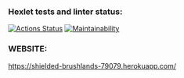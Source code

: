 ### Hexlet tests and linter status:
[![Actions Status](https://github.com/MaxOdinokiy/python-web-development-project-52/workflows/hexlet-check/badge.svg)](https://github.com/MaxOdinokiy/python-web-development-project-52/actions)
[![Maintainability](https://api.codeclimate.com/v1/badges/96cb00b47439cb7a813a/maintainability)](https://codeclimate.com/github/MaxOdinokiy/python-web-development-project-52/maintainability)


### WEBSITE:
https://shielded-brushlands-79079.herokuapp.com/
